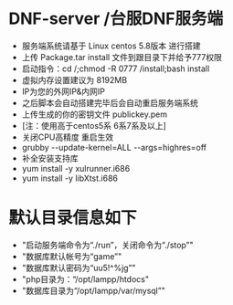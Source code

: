 # DNF-server /台服DNF服务端
- 服务端系统请基于 Linux centos 5.8版本 进行搭建
- 上传 Package.tar install 文件到跟目录下并给予777权限
- 启动指令：cd /;chmod -R 0777 /install;bash install
- 虚拟内存设置建议为 8192MB
- IP为您的外网IP&内网IP
- 之后脚本会自动搭建完毕后会自动重启服务端系统
- 上传生成的你的密钥文件 publickey.pem
- [注：使用高于centos5系 6系7系及以上]
- 关闭CPU高精度 重启生效
- grubby --update-kernel=ALL --args=highres=off 
- 补全安装支持库
- yum install -y xulrunner.i686
- yum install -y libXtst.i686
# 默认目录信息如下
- "启动服务端命令为“./run”，关闭命令为“./stop”"
- "数据库默认帐号为“game”"
- "数据库默认密码为“uu5!^%jg”"
- "php目录为：“/opt/lampp/htdocs"
- "数据库目录为“/opt/lampp/var/mysql”"
